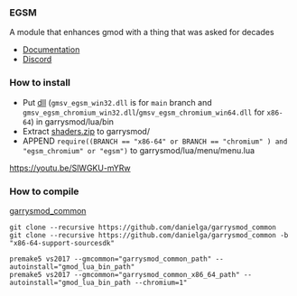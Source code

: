 ### EGSM
A module that enhances gmod with a thing that was asked for decades

* [Documentation](https://github.com/devonium/EGSM/wiki)
* [Discord](https://discord.gg/X2Ay3cgW8T)
 
### How to install
* Put [dll](https://github.com/devonium/EGSM/releases) (`gmsv_egsm_win32.dll` is for `main` branch and `gmsv_egsm_chromium_win32.dll`/`gmsv_egsm_chromium_win64.dll` for `x86-64`) in garrysmod/lua/bin
* Extract [shaders.zip](https://github.com/devonium/EGSM/releases) to garrysmod/
* APPEND `require((BRANCH == "x86-64" or BRANCH == "chromium" ) and "egsm_chromium" or "egsm")` to garrysmod/lua/menu/menu.lua

https://youtu.be/SlWGKU-mYRw

### How to compile
[garrysmod_common](https://github.com/danielga/garrysmod_common)
```
git clone --recursive https://github.com/danielga/garrysmod_common
git clone --recursive https://github.com/danielga/garrysmod_common -b "x86-64-support-sourcesdk"
```

```
premake5 vs2017 --gmcommon="garrysmod_common_path" --autoinstall="gmod_lua_bin_path"
premake5 vs2017 --gmcommon="garrysmod_common_x86_64_path" --autoinstall="gmod_lua_bin_path --chromium=1"
```
